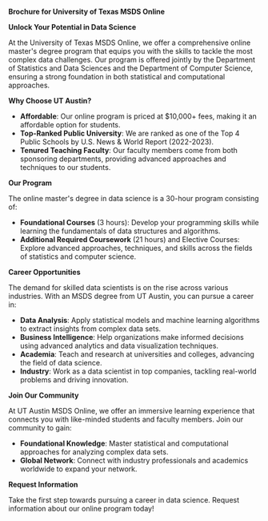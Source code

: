 **Brochure for University of Texas MSDS Online**

**Unlock Your Potential in Data Science**

At the University of Texas MSDS Online, we offer a comprehensive online master's degree program that equips you with the skills to tackle the most complex data challenges. Our program is offered jointly by the Department of Statistics and Data Sciences and the Department of Computer Science, ensuring a strong foundation in both statistical and computational approaches.

**Why Choose UT Austin?**

*   **Affordable**: Our online program is priced at $10,000+ fees, making it an affordable option for students.
*   **Top-Ranked Public University**: We are ranked as one of the Top 4 Public Schools by U.S. News & World Report (2022-2023).
*   **Tenured Teaching Faculty**: Our faculty members come from both sponsoring departments, providing advanced approaches and techniques to our students.

**Our Program**

The online master's degree in data science is a 30-hour program consisting of:

*   **Foundational Courses** (3 hours): Develop your programming skills while learning the fundamentals of data structures and algorithms.
*   **Additional Required Coursework** (21 hours) and Elective Courses: Explore advanced approaches, techniques, and skills across the fields of statistics and computer science.

**Career Opportunities**

The demand for skilled data scientists is on the rise across various industries. With an MSDS degree from UT Austin, you can pursue a career in:

*   **Data Analysis**: Apply statistical models and machine learning algorithms to extract insights from complex data sets.
*   **Business Intelligence**: Help organizations make informed decisions using advanced analytics and data visualization techniques.
*   **Academia**: Teach and research at universities and colleges, advancing the field of data science.
*   **Industry**: Work as a data scientist in top companies, tackling real-world problems and driving innovation.

**Join Our Community**

At UT Austin MSDS Online, we offer an immersive learning experience that connects you with like-minded students and faculty members. Join our community to gain:

*   **Foundational Knowledge**: Master statistical and computational approaches for analyzing complex data sets.
*   **Global Network**: Connect with industry professionals and academics worldwide to expand your network.

**Request Information**

Take the first step towards pursuing a career in data science. Request information about our online program today!